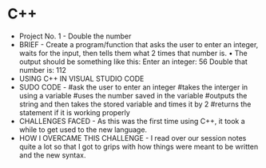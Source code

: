 # C++
- Project No. 1 - Double the number
- BRIEF - Create a program/function that asks the user to enter an integer, waits for the input, then tells them what 2 times that number is.
• The output should be something like this: Enter an integer: 56
Double that number is: 112
- USING C++ IN VISUAL STUDIO CODE
- SUDO CODE - #ask the user to enter an integer
              #takes the interger in using a variable
              #uses the number saved in the variable
              #outputs the string and then takes the stored variable and times it by 2
              #returns the statement if it is working properly
- CHALLENGES FACED - As this was the first time using C++, it took a while to get used to the new language.
- HOW I OVERCAME THIS CHALLENGE - I read over our session notes quite a lot so that I got to grips with how things were meant to be written and the new syntax.
